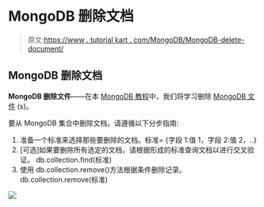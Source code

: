# MongoDB 删除文档

> 原文:[https://www . tutorial kart . com/MongoDB/MongoDB-delete-document/](https://www.tutorialkart.com/mongodb/mongodb-delete-document/)

## MongoDB 删除文档

**MongoDB 删除文件**——在本 [MongoDB 教程](https://www.tutorialkart.com/mongodb/mongodb-tutorial/)中，我们将学习删除 [MongoDB 文件](https://www.tutorialkart.com/mongodb/mongodb-document/) (s)。

要从 MongoDB 集合中删除文档，请遵循以下分步指南:

1.  准备一个标准来选择那些要删除的文档。标准= {字段 1:值 1，字段 2:值 2，..}
2.  [可选]如果要删除所有选定的文档，请根据形成的标准查询文档以进行交叉验证。 db.collection.find(标准)
3.  使用 db.collection.remove()方法根据条件删除记录。 db.collection.remove(标准)

[![](../Images/925da31b32d6bc3827932f6c8afb11bb.png)](https://www.tutorialkart.com/)